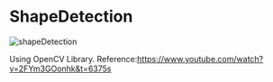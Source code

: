 # ShapeDetection
![shapeDetection](https://user-images.githubusercontent.com/46938621/115036643-61724200-9ed6-11eb-9c1a-be23f50cb033.jpg)

Using OpenCV Library.
Reference:https://www.youtube.com/watch?v=2FYm3GOonhk&t=6375s
